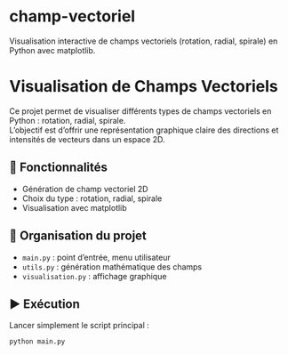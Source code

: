 # champ-vectoriel
Visualisation interactive de champs vectoriels (rotation, radial, spirale) en Python avec matplotlib.

# Visualisation de Champs Vectoriels

Ce projet permet de visualiser différents types de champs vectoriels en Python : rotation, radial, spirale.  
L’objectif est d’offrir une représentation graphique claire des directions et intensités de vecteurs dans un espace 2D.

## 🧪 Fonctionnalités
- Génération de champ vectoriel 2D
- Choix du type : rotation, radial, spirale
- Visualisation avec matplotlib

## 📁 Organisation du projet
- `main.py` : point d’entrée, menu utilisateur
- `utils.py` : génération mathématique des champs
- `visualisation.py` : affichage graphique

## ▶️ Exécution
Lancer simplement le script principal :

```bash
python main.py
